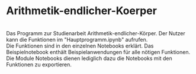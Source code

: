 # Arithmetik-endlicher-Koerper
<br>
Das Programm zur Studienarbeit Arithmetik-endlicher-Körper.
Der Nutzer kann die Funktionen im "Hauptprogramm.ipynb" aufrufen.
<br>
Die Funktionen sind in den einzelnen Notebooks erklärt.
Das Beispielnotebook enthält Beispielanwendungen für alle nötigen Funktionen.
<br>
Die Module Notebooks dienen lediglich dazu die Notebooks mit den Funktionen zu exportieren.
